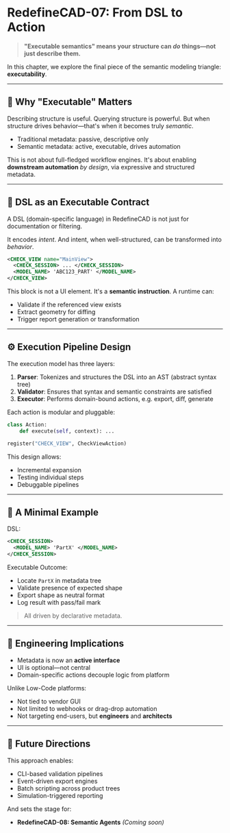# RedefineCAD-07: From DSL to Action

> **"Executable semantics" means your structure can *do* things—not just describe them.**

In this chapter, we explore the final piece of the semantic modeling triangle: **executability**.

---

## 🎯 Why "Executable" Matters

Describing structure is useful.
Querying structure is powerful.
But when structure drives behavior—that's when it becomes truly *semantic*.

- Traditional metadata: passive, descriptive only
- Semantic metadata: active, executable, drives automation

This is not about full-fledged workflow engines. It's about enabling **downstream automation** *by design*, via expressive and structured metadata.

---

## 🔣 DSL as an Executable Contract

A DSL (domain-specific language) in RedefineCAD is not just for documentation or filtering.

It encodes *intent*.
And intent, when well-structured, can be transformed into *behavior*.

```xml
<CHECK_VIEW name="MainView">
  <CHECK_SESSION> ... </CHECK_SESSION>
  <MODEL_NAME> 'ABC123_PART' </MODEL_NAME>
</CHECK_VIEW>
```

This block is not a UI element. It's a **semantic instruction**. A runtime can:
- Validate if the referenced view exists
- Extract geometry for diffing
- Trigger report generation or transformation

---

## ⚙️ Execution Pipeline Design

The execution model has three layers:

1. **Parser**: Tokenizes and structures the DSL into an AST (abstract syntax tree)
2. **Validator**: Ensures that syntax and semantic constraints are satisfied
3. **Executor**: Performs domain-bound actions, e.g. export, diff, generate

Each action is modular and pluggable:

```python
class Action:
    def execute(self, context): ...

register("CHECK_VIEW", CheckViewAction)
```

This design allows:
- Incremental expansion
- Testing individual steps
- Debuggable pipelines

---

## 🧪 A Minimal Example

DSL:
```xml
<CHECK_SESSION>
  <MODEL_NAME> 'PartX' </MODEL_NAME>
</CHECK_SESSION>
```

Executable Outcome:
- Locate `PartX` in metadata tree
- Validate presence of expected shape
- Export shape as neutral format
- Log result with pass/fail mark

> All driven by declarative metadata.

---

## 🧰 Engineering Implications

- Metadata is now an **active interface**
- UI is optional—not central
- Domain-specific actions decouple logic from platform

Unlike Low-Code platforms:
- Not tied to vendor GUI
- Not limited to webhooks or drag-drop automation
- Not targeting end-users, but **engineers** and **architects**

---

## 🚧 Future Directions

This approach enables:
- CLI-based validation pipelines
- Event-driven export engines
- Batch scripting across product trees
- Simulation-triggered reporting

And sets the stage for:
- **RedefineCAD-08: Semantic Agents** *(Coming soon)*

